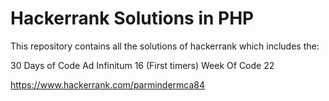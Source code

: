 # Hackerrank Solutions in PHP
This repository contains all the solutions of hackerrank which includes the:

30 Days of Code
Ad Infinitum 16 (First timers)
Week Of Code 22

https://www.hackerrank.com/parmindermca84
